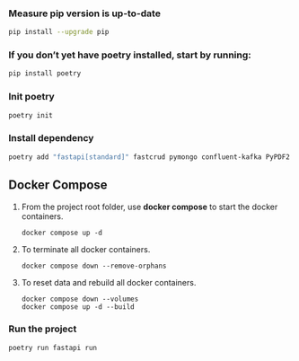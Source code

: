 ### Measure pip version is up-to-date
```bash
pip install --upgrade pip
```

### If you don’t yet have poetry installed, start by running:
```bash
pip install poetry
```

### Init poetry
```bash
poetry init
```

### Install dependency
```bash
poetry add "fastapi[standard]" fastcrud pymongo confluent-kafka PyPDF2 pinecone pinecone-plugin-assistant flask transformers
```

## Docker Compose
1. From the project root folder, use **docker compose** to start the docker containers.
    ```shell
    docker compose up -d
    ```
2. To terminate all docker containers.
    ```shell
    docker compose down --remove-orphans
    ```
3. To reset data and rebuild all docker containers.
    ```shell
    docker compose down --volumes
    docker compose up -d --build
    ```

### Run the project
```bash
poetry run fastapi run
```
